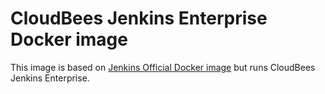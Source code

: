 # CloudBees Jenkins Enterprise Docker image

This image is based on [Jenkins Official Docker image](https://registry.hub.docker.com/_/jenkins/) but runs CloudBees Jenkins Enterprise.
